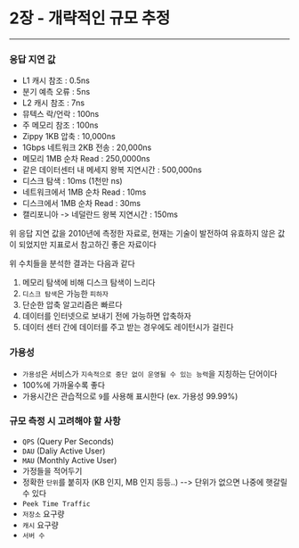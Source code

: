 # 2장 - 개략적인 규모 추정

-- -- 

### 응답 지연 값
* L1 캐시 참조 : 0.5ns
* 분기 예측 오류 : 5ns
* L2 캐시 참조 : 7ns
* 뮤텍스 락/언락 : 100ns
* 주 메모리 참조 : 100ns
* Zippy 1KB 압축 : 10,000ns
* 1Gbps 네트워크 2KB 전송 : 20,000ns
* 메모리 1MB 순차 Read : 250,0000ns
* 같은 데이터센터 내 메세지 왕복 지연시간 : 500,000ns
* 디스크 탐색 : 10ms (1천만 ns)
* 네트워크에서 1MB 순차 Read : 10ms
* 디스크에서 1MB 순차 Read : 30ms
* 캘리포니아 -> 네덜란드 왕복 지연시간 : 150ms

위 응답 지연 값을 2010년에 측정한 자료로, 현재는 기술이 발전하여 유효하지 않은 값이 되었지만 
지표로서 참고하긴 좋은 자료이다

위 수치들을 분석한 결과는 다음과 같다

1. 메모리 탐색에 비해 디스크 탐색이 느리다
2. `디스크 탐색`은 가능한 `피하자`
3. 단순한 압축 알고리즘은 빠르다
4. 데이터를 인터넷으로 보내기 전에 가능하면 압축하자
5. 데이터 센터 간에 데이터를 주고 받는 경우에도 레이턴시가 걸린다

### 가용성
* `가용성`은 서비스가 `지속적으로 중단 없이 운영될 수 있는 능력`을 지칭하는 단어이다
* 100%에 가까울수록 좋다
* 가용시간은 관습적으로 `9`를 사용해 표시한다 (ex. 가용성 99.99%)

### 규모 측정 시 고려해야 할 사항
* `QPS` (Query Per Seconds)
* `DAU` (Daliy Active User)
* `MAU` (Monthly Active User)
* 가정들을 적어두기
* 정확한 `단위`를 붙히자 (KB 인지, MB 인지 등등..) --> 단위가 없으면 나중에 햇갈릴 수 있다
* `Peek Time Traffic` 
* `저장소` 요구량
* `캐시` 요구량
* `서버 수` 



